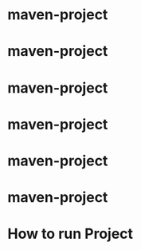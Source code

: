 # maven-project
# maven-project
# maven-project
# maven-project
# maven-project
# maven-project
# How to run Project
